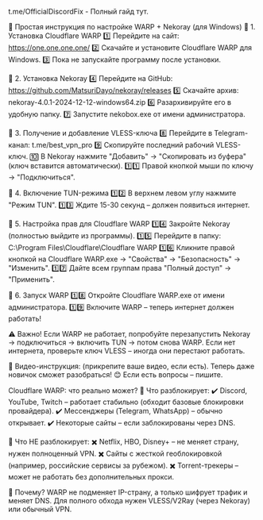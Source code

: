 t.me/OfficialDiscordFix - Полный гайд тут.


📌 Простая инструкция по настройке WARP + Nekoray (для Windows)
🔹 1. Установка Cloudflare WARP
1️⃣  Перейдите на сайт: https://one.one.one.one/
2️⃣  Скачайте и установите Cloudflare WARP для Windows.
3️⃣  Пока не запускайте программу после установки.

🔹 2. Установка Nekoray
4️⃣  Перейдите на GitHub: https://github.com/MatsuriDayo/nekoray/releases
5️⃣  Скачайте архив: nekoray-4.0.1-2024-12-12-windows64.zip
6️⃣  Разархивируйте его в удобную папку.
7️⃣  Запустите nekobox.exe от имени администратора.
 
🔹 3. Получение и добавление VLESS-ключа
8️⃣  Перейдите в Telegram-канал: t.me/best_vpn_pro
9️⃣  Скопируйте последний рабочий VLESS-ключ.
🔟  В Nekoray нажмите "Добавить" → "Скопировать из буфера" (ключ вставится автоматически).
1️⃣1️⃣  Правой кнопкой мыши по ключу → "Подключиться".

🔹 4. Включение TUN-режима
1️⃣2️⃣  В верхнем левом углу нажмите "Режим TUN".
1️⃣3️⃣  Ждите 15-30 секунд – должен появиться интернет.

🔹 5. Настройка прав для Cloudflare WARP
1️⃣4️⃣  Закройте Nekoray (полностью выйдите из программы).
1️⃣5️⃣  Перейдите в папку:
 C:\Program Files\Cloudflare\Cloudflare WARP
1️⃣6️⃣  Кликните правой кнопкой на Cloudflare WARP.exe → "Свойства" → "Безопасность" → "Изменить".
1️⃣7️⃣  Дайте всем группам права "Полный доступ" → "Применить".

🔹 6. Запуск WARP
1️⃣8️⃣  Откройте Cloudflare WARP.exe от имени администратора.
1️⃣9️⃣  Включите WARP – теперь интернет должен работать!

⚠️ Важно!
Если WARP не работает, попробуйте перезапустить Nekoray → подключиться → включить TUN → потом снова WARP.
Если нет интернета, проверьте ключ VLESS – иногда они перестают работать.

🎥 Видео-инструкция: (прикрепите ваше видео, если есть).
Теперь даже новичок сможет разобраться! 😊 Если есть вопросы – пишите.

Cloudflare WARP: что реально может?
🔹 Что разблокирует:
✔️ Discord, YouTube, Twitch – работает стабильно (обходит базовые блокировки провайдера).
✔️ Мессенджеры (Telegram, WhatsApp) – обычно открывает.
✔️ Некоторые сайты – если заблокированы через DNS.

🔹 Что НЕ разблокирует:
✖️ Netflix, HBO, Disney+ – не меняет страну, нужен полноценный VPN.
✖️ Сайты с жесткой геоблокировкой (например, российские сервисы за рубежом).
✖️ Torrent-трекеры – может не работать без дополнительных прокси.

🔹 Почему?
WARP не подменяет IP-страну, а только шифрует трафик и меняет DNS. Для полного обхода нужен VLESS/V2Ray (через Nekoray) или обычный VPN.
